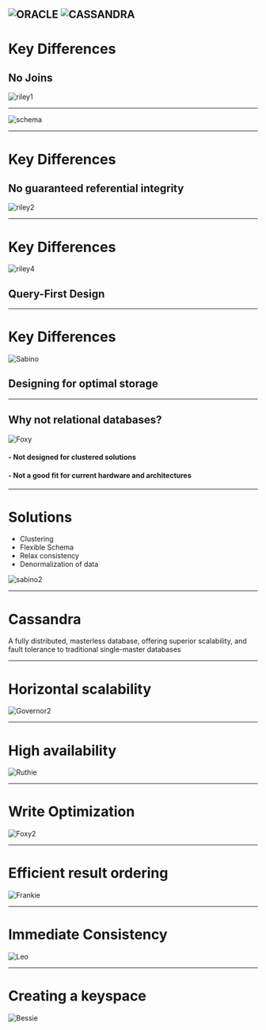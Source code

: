 ![ORACLE](pics/oracleLogo.png)
![CASSANDRA](pics/cassandraLogo.png)
---

# Key Differences
## No Joins
![riley1](pics/Riley1.jpg)

---

![schema](pics/dogSchema.png)

---
# Key Differences
## No guaranteed referential integrity
![riley2](pics/Riley2.jpg)


---
# Key Differences
![riley4](pics/Riley4.jpg)
## Query-First Design


---
# Key Differences
![Sabino](pics/1.jpg)
## Designing for optimal storage

---
## Why not relational databases?
![Foxy](pics/20161228_203520.jpg)
#### - Not designed for clustered solutions
#### - Not a good fit for current hardware and architectures

---
# Solutions
- Clustering
- Flexible Schema
- Relax consistency
- Denormalization of data

![sabino2](pics/sabino.jpg)

---
# Cassandra
 A fully distributed, masterless database, offering superior scalability,
 and fault tolerance to traditional single-master databases

---

# Horizontal scalability
![Governor2](pics/20160521_111220.jpg)

---

# High availability
![Ruthie](pics/ruthie.jpg)

---
# Write Optimization
![Foxy2](pics/1433282259267.jpg)

---
# Efficient result ordering
![Frankie](pics/20170102_165024.jpg)

---
# Immediate Consistency
![Leo](pics/20140607_101416.jpg)

---
# Creating a keyspace
![Bessie](pics/20160908_155216.jpg)
